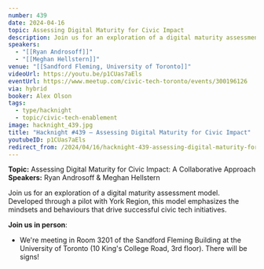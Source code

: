 ```yaml
---
number: 439
date: 2024-04-16
topic: Assessing Digital Maturity for Civic Impact
description: Join us for an exploration of a digital maturity assessment model. Developed through a pilot with York Region, this model emphasizes the mindsets and behaviours that drive successful civic tech initiatives.
speakers:
  - "[[Ryan Androsoff]]"
  - "[[Meghan Hellstern]]"
venue: "[[Sandford Fleming, University of Toronto]]"
videoUrl: https://youtu.be/p1CUas7aEls
eventUrl: https://www.meetup.com/civic-tech-toronto/events/300196126
via: hybrid
booker: Alex Olson
tags:
  - type/hacknight
  - topic/civic-tech-enablement
image: hacknight_439.jpg
title: "Hacknight #439 – Assessing Digital Maturity for Civic Impact"
youtubeID: p1CUas7aEls
redirect_from: /2024/04/16/hacknight-439-assessing-digital-maturity-for-civic-impact-with-ryan-androsoff-meghan-hellstern/
---
```

**Topic:** Assessing Digital Maturity for Civic Impact: A Collaborative Approach
**Speakers:** Ryan Androsoff & Meghan Hellstern

Join us for an exploration of a digital maturity assessment model. Developed through a pilot with York Region, this model emphasizes the mindsets and behaviours that drive successful civic tech initiatives.

**Join us in person**:

* We're meeting in Room 3201 of the Sandford Fleming Building at the University of Toronto (10 King's College Road, 3rd floor). There will be signs!